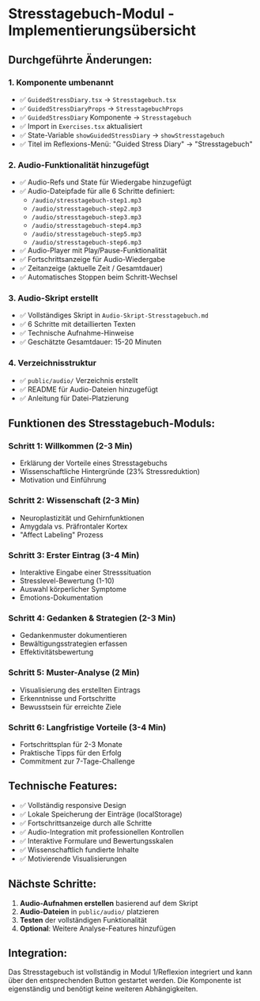 # Stresstagebuch-Modul - Implementierungsübersicht

## Durchgeführte Änderungen:

### 1. Komponente umbenannt
- ✅ `GuidedStressDiary.tsx` → `Stresstagebuch.tsx`
- ✅ `GuidedStressDiaryProps` → `StresstagebuchProps`
- ✅ `GuidedStressDiary` Komponente → `Stresstagebuch`
- ✅ Import in `Exercises.tsx` aktualisiert
- ✅ State-Variable `showGuidedStressDiary` → `showStresstagebuch`
- ✅ Titel im Reflexions-Menü: "Guided Stress Diary" → "Stresstagebuch"

### 2. Audio-Funktionalität hinzugefügt
- ✅ Audio-Refs und State für Wiedergabe hinzugefügt
- ✅ Audio-Dateipfade für alle 6 Schritte definiert:
  - `/audio/stresstagebuch-step1.mp3`
  - `/audio/stresstagebuch-step2.mp3`
  - `/audio/stresstagebuch-step3.mp3`
  - `/audio/stresstagebuch-step4.mp3`
  - `/audio/stresstagebuch-step5.mp3`
  - `/audio/stresstagebuch-step6.mp3`
- ✅ Audio-Player mit Play/Pause-Funktionalität
- ✅ Fortschrittsanzeige für Audio-Wiedergabe
- ✅ Zeitanzeige (aktuelle Zeit / Gesamtdauer)
- ✅ Automatisches Stoppen beim Schritt-Wechsel

### 3. Audio-Skript erstellt
- ✅ Vollständiges Skript in `Audio-Skript-Stresstagebuch.md`
- ✅ 6 Schritte mit detaillierten Texten
- ✅ Technische Aufnahme-Hinweise
- ✅ Geschätzte Gesamtdauer: 15-20 Minuten

### 4. Verzeichnisstruktur
- ✅ `public/audio/` Verzeichnis erstellt
- ✅ README für Audio-Dateien hinzugefügt
- ✅ Anleitung für Datei-Platzierung

## Funktionen des Stresstagebuch-Moduls:

### Schritt 1: Willkommen (2-3 Min)
- Erklärung der Vorteile eines Stresstagebuchs
- Wissenschaftliche Hintergründe (23% Stressreduktion)
- Motivation und Einführung

### Schritt 2: Wissenschaft (2-3 Min)
- Neuroplastizität und Gehirnfunktionen
- Amygdala vs. Präfrontaler Kortex
- "Affect Labeling" Prozess

### Schritt 3: Erster Eintrag (3-4 Min)
- Interaktive Eingabe einer Stresssituation
- Stresslevel-Bewertung (1-10)
- Auswahl körperlicher Symptome
- Emotions-Dokumentation

### Schritt 4: Gedanken & Strategien (2-3 Min)
- Gedankenmuster dokumentieren
- Bewältigungsstrategien erfassen
- Effektivitätsbewertung

### Schritt 5: Muster-Analyse (2 Min)
- Visualisierung des erstellten Eintrags
- Erkenntnisse und Fortschritte
- Bewusstsein für erreichte Ziele

### Schritt 6: Langfristige Vorteile (3-4 Min)
- Fortschrittsplan für 2-3 Monate
- Praktische Tipps für den Erfolg
- Commitment zur 7-Tage-Challenge

## Technische Features:

- ✅ Vollständig responsive Design
- ✅ Lokale Speicherung der Einträge (localStorage)
- ✅ Fortschrittsanzeige durch alle Schritte
- ✅ Audio-Integration mit professionellen Kontrollen
- ✅ Interaktive Formulare und Bewertungsskalen
- ✅ Wissenschaftlich fundierte Inhalte
- ✅ Motivierende Visualisierungen

## Nächste Schritte:

1. **Audio-Aufnahmen erstellen** basierend auf dem Skript
2. **Audio-Dateien** in `public/audio/` platzieren
3. **Testen** der vollständigen Funktionalität
4. **Optional**: Weitere Analyse-Features hinzufügen

## Integration:

Das Stresstagebuch ist vollständig in Modul 1/Reflexion integriert und kann über den entsprechenden Button gestartet werden. Die Komponente ist eigenständig und benötigt keine weiteren Abhängigkeiten. 